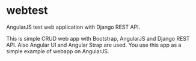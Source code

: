 webtest
=======

AngularJS test web application with Django REST API.

This is simple CRUD web app with Bootstrap, AngularJS and Django REST API. 
Also Angular UI and Angular Strap are used.
You use this app as a simple example of webapp on AngularJS.
